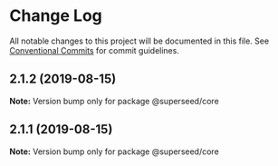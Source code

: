 # Change Log

All notable changes to this project will be documented in this file.
See [Conventional Commits](https://conventionalcommits.org) for commit guidelines.

## 2.1.2 (2019-08-15)

**Note:** Version bump only for package @superseed/core





## 2.1.1 (2019-08-15)

**Note:** Version bump only for package @superseed/core
